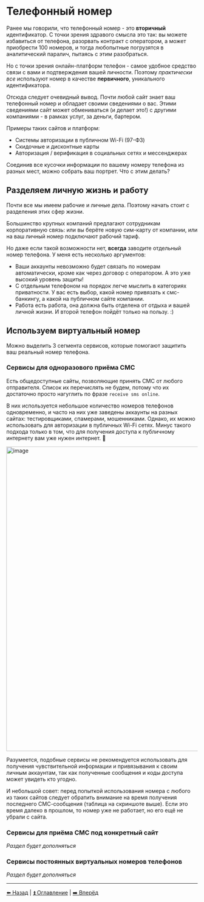 # Телефонный номер

Ранее мы говорили, что телефонный номер - это **вторичный** идентификатор.
С точки зрения здравого смысла это так: вы можете избавиться от телефона, разорвать контракт с оператором,
а может приобрести 100 номеров, и тогда любопытные погрузятся в аналитический паралич, пытаясь с этим разобраться.

Но с точки зрения онлайн-платформ телефон - самое удобное средство связи с вами и подтверждения вашей личности.
Поэтому *практически все* используют номер в качестве **первичного**, уникального идентификатора.

Отсюда следует очевидный вывод. Почти любой сайт знает ваш телефонный номер и обладает своими сведениями о вас.
Этими сведениями сайт может обмениваться (и делает это!) с другими компаниями - в рамках услуг, за деньги, бартером.

Примеры таких сайтов и платформ:
- Системы авторизации в публичном Wi-Fi (97-ФЗ)
- Скидочные и дисконтные карты
- Авторизация / верификация в социальных сетях и мессенджерах

Соединив все кусочки информации по вашему номеру телефона из разных мест, можно собрать ваш портрет.
Что с этим делать?

## Разделяем личную жизнь и работу

Почти все мы имеем рабочие и личные дела. Поэтому начать стоит с разделения этих сфер жизни.

Большинство крупных компаний предлагают сотрудникам корпоративную связь: или вы берёте новую сим-карту от компании,
или на ваш личный номер подключают рабочий тариф.

Но даже если такой возможности нет, **всегда** заводите отдельный номер телефона. У меня есть несколько аргументов:
- Ваши аккаунты невозможно будет связать по номерам автоматически, кроме как через договор с оператором.
А это уже высокий уровень защиты!
- С отдельным телефоном на порядок легче мыслить в категориях приватности. У вас есть выбор, какой номер привязать
к смс-банкингу, а какой на публичном сайте компании.
- Работа есть работа, она должна быть отделена от отдыха и вашей личной жизни. И второй телефон пойдёт только на пользу. :)

## Используем виртуальный номер

Можно выделить 3 сегмента сервисов, которые помогают защитить ваш реальный номер телефона.

### Сервисы для одноразового приёма СМС

Есть общедоступные сайты, позволяющие принять СМС от любого отправителя. Список их перечислять не будем,
потому что их достаточно просто нагуглить по фразе `receive sms online`.

В них используется небольшое количество номеров телефонов одновременно, и часто на них уже заведены аккаунты на
разных сайтах: тестировщиками, спамерами, мошенниками. Однако, их можно использовать для авторизации
в публичных Wi-Fi сетях. Минус такого подхода только в том, что для получения доступа к публичному интернету
вам уже нужен интернет. 🙂

<img width="800" alt="image" src="https://user-images.githubusercontent.com/31013580/154546610-38100808-fdaa-43ba-8d06-f196fb81423e.png">

Разумеется, подобные сервисы не рекомендуется использовать для получения чувствительной информации и привязывания
к своим личным аккаунтам, так как полученные сообщения и коды доступа может увидеть кто угодно.

И небольшой совет: перед попыткой использования номера с любого из таких сайтов следует обратить внимание на
время получения последнего СМС-сообщения (таблица на скриншоте выше). Если это время далеко в прошлом, то номер уже
не работает, но его ещё не убрали с сайта.

### Сервисы для приёма СМС под конкретный сайт

_Раздел будет дополняться_

### Сервисы постоянных виртуальных номеров телефонов

_Раздел будет дополняться_

---

[⬅️ Назад](./hygiene.md) | [⏫ Оглавление](../README.md) | [➡️ Вперёд](./email.md)
